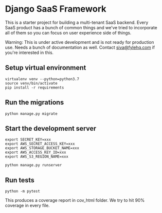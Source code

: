 # Django SaaS Framework

This is a starter project for building a multi-tenant SaaS backend. Every SaaS product has a bunch of common
things and we've tried to incorporate all of them so you can focus on user experience side of things.

Warning: This is under active development and is not ready for production use. Needs a bunch
of documentation as well. Contact siva@fylehq.com if you're interested in this.

## Setup virtual environment

```
virtualenv venv --python=python3.7
source venv/bin/activate
pip install -r requirements
```

## Run the migrations

```
python manage.py migrate
```

## Start the development server

```
export SECRET_KEY=xxx
export AWS_SECRET_ACCESS_KEY=xxx
export AWS_STORAGE_BUCKET_NAME=xxx
export AWS_ACCESS_KEY_ID=xxx
export AWS_S3_REGION_NAME=xxx

python manage.py runserver
```

## Run tests

```
python -m pytest
```

This produces a coverage report in cov_html folder. We try to hit 90% coverage in every file.